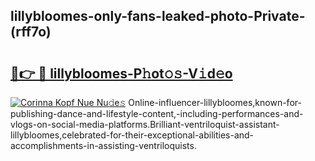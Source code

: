 ## lillybloomes-only-fans​-leaked-photo​-Private-(rff7o)


# <h2><a href="https://mediaupload.pro?title=lillybloomes&ref=git">🔗👉 🔴 lillybloomes-P𝚑ot𝚘𝚜-V𝚒d𝚎o</a></h2>

[![Corinna Kopf Nue Nu𝚍e𝚜](https://i.imgur.com/0qMVB7G.gif)](https://mediaupload.pro?title=lillybloomes&ref=git)
Online-influencer-lillybloomes,known-for-publishing-dance-and-lifestyle-content,-including-performances-and-vlogs-on-social-media-platforms.Brilliant-ventriloquist-assistant-lillybloomes,celebrated-for-their-exceptional-abilities-and-accomplishments-in-assisting-ventriloquists.  